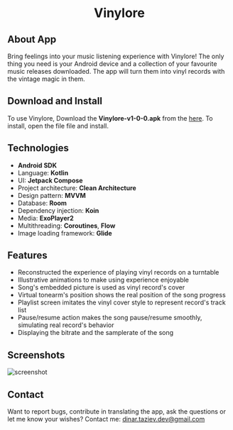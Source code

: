 <h1 align="center">Vinylore</h1>
<h3 align="center"></h3>
</p>

## About App

Bring feelings into your music listening experience with Vinylore!
The only thing you need is your Android device and a collection of your favourite music releases downloaded. The app will turn them into vinyl records with the vintage magic in them.

## Download and Install

To use Vinylore, Download the **Vinylore-v1-0-0.apk**  from the [here](https://github.com/astat1cc/Vinylore/releases/latest). To install, open the file file and install.
 
 ## **Technologies**
- **Android SDK**
- Language: **Kotlin**
- UI: **Jetpack Compose**
- Project architecture: **Clean Architecture**
- Design pattern: **MVVM**
- Database: **Room**
- Dependency injection: **Koin**
- Media: **ExoPlayer2**
- Multithreading: **Coroutines**, **Flow**
- Image loading framework: **Glide** 

## **Features**
- Reconstructed the experience of playing vinyl records on a turntable
- Illustrative animations to make using experience enjoyable
- Song's embedded picture is used as vinyl record's  cover
- Virtual tonearm's position shows the real position of the song progress
- Playlist screen imitates the vinyl cover style to represent record's track list
- Pause/resume action makes the song pause/resume smoothly, simulating real record's behavior
- Displaying the bitrate and the samplerate of the song


## **Screenshots**
![screenshot](https://user-images.githubusercontent.com/94394251/230907891-8d442969-c428-4729-ad6c-3072f636ebd3.jpg)

## **Contact**

Want to report bugs, contribute in translating the app, ask the questions or let me know your wishes? Contact me: dinar.taziev.dev@gmail.com
</p>
</p>
